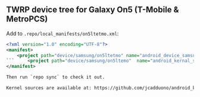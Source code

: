 ## TWRP device tree for Galaxy On5 (T-Mobile & MetroPCS)

Add to `.repo/local_manifests/on5ltetmo.xml`:

```xml
<?xml version="1.0" encoding="UTF-8"?>
<manifest>
	<project path="device/samsung/on5ltetmo" name="android_device_samsung_on5ltetmo" remote="abhi2121" revision="android-6.0" />
```     <project path="device/samsung/on5ltemo"  name="android_kernal_samsung_exynos3475" remote="jcadduono" revision="stock-6.0" />
</manifest>

Then run `repo sync` to check it out.

Kernel sources are available at: https://github.com/jcadduono/android_kernel_samsung_exynos3475/tree/twrp-6.0

